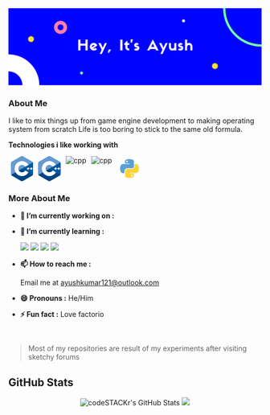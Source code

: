 <img src="images/banner.png" alt="hey, it's ayush" />   

### About Me  

I like to mix things up from game engine development to making operating system from scratch Life is too boring to stick to the same old formula.

**Technologies i like working with**

<img align="left" alt="cpp" src="images/logos/c.svg" height="50px" style="margin: 0 5px">
<img align="left" alt="cpp" src="images/logos/cpp.svg" height="50px" style="margin: 0 5px">
<img align="left" alt="cpp" src="images/logos/rust.svg" height="50px" style="margin: 0 5px">
<img align="left" alt="cpp" src="images/logos/go.svg" height="50px" style="margin: 0 5px">
<img align="left" alt="python" src="images/logos/python.svg" height="50px" style="margin: 0 5px">

<br/>
<br/>
<br/>

### More About Me  

- **🔭 I’m currently working on :**  

- **🌱 I’m currently learning :**
    
    <img src="https://img.shields.io/badge/docker%20-%230db7ed.svg?&style=for-the-badge&logo=docker&logoColor=white"/>
    <img src="https://img.shields.io/badge/azure%20-%230072C6.svg?&style=for-the-badge&logo=azure-devops&logoColor=white"/>
    
    <img src="https://img.shields.io/badge/TensorFlow%20-%23FF6F00.svg?&style=for-the-badge&logo=TensorFlow&logoColor=white" />
    <img src="https://img.shields.io/badge/Keras%20-%23D00000.svg?&style=for-the-badge&logo=Keras&logoColor=white"/>
    
- **📫 How to reach me :**  

    Email me at ayushkumar121@outlook.com
    
- **😄 Pronouns :** He/Him
- **⚡ Fun fact :** Love factorio  
<br/>

> Most of my repositories are result of my experiments after visiting sketchy forums

 ## GitHub Stats

  
  <p align="center">
  <img alt="codeSTACKr's GitHub Stats" src="https://github-readme-stats-six-flame.vercel.app/api?username=ayushkumar121&show_icons=true&hide_border=false&theme=tokyonight" />
  <img src="https://github-readme-stats.vercel.app/api/top-langs/?username=ayushkumar121&title_color=f0883e&text_color=c9d1d9&bg_color=0d1117&hide_border=true&hide=html&layout=compact&langs_count=7">
</p>

